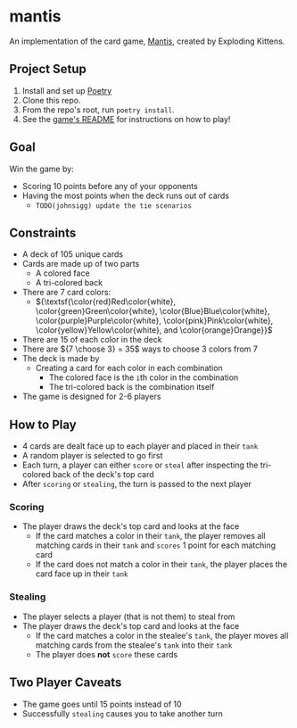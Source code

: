 # mantis
An implementation of the card game, [Mantis](https://www.explodingkittens.com/products/mantis), created by Exploding Kittens.

## Project Setup
1. Install and set up [Poetry](https://python-poetry.org/)
2. Clone this repo.
3. From the repo's root, run `poetry install`.
4. See the [game's README](./mantis/game/README.md) for instructions on how to play!

## Goal
Win the game by:
- Scoring 10 points before any of your opponents
- Having the most points when the deck runs out of cards
  - `TODO(johnsigg) update the tie scenarios`

## Constraints
- A deck of 105 unique cards
- Cards are made up of two parts
  - A colored face
  - A tri-colored back
- There are 7 card colors:
  - ${\textsf{\color{red}Red\color{white}, \color{green}Green\color{white}, \color{Blue}Blue\color{white}, \color{purple}Purple\color{white}, \color{pink}Pink\color{white}, \color{yellow}Yellow\color{white}, and \color{orange}Orange}}$
- There are 15 of each color in the deck
- There are ${7 \choose 3} = 35$ ways to choose 3 colors from 7
- The deck is made by
  - Creating a card for each color in each combination
    - The colored face is the `i`th color in the combination
    - The tri-colored back is the combination itself
- The game is designed for 2-6 players

## How to Play
- 4 cards are dealt face up to each player and placed in their `tank`
- A random player is selected to go first
- Each turn, a player can either `score` or `steal` after inspecting the tri-colored back of the deck's top card
- After `scoring` or `stealing`, the turn is passed to the next player

### Scoring
- The player draws the deck's top card and looks at the face
  - If the card matches a color in their `tank`, the player removes all matching cards in their `tank` and `scores` 1 point for each matching card
  - If the card does not match a color in their `tank`, the player places the card face up in their `tank`

### Stealing
- The player selects a player (that is not them) to steal from
- The player draws the deck's top card and looks at the face
  - If the card matches a color in the stealee's `tank`, the player moves all matching cards from the stealee's `tank` into their `tank`
  - The player does <b>not</b> `score` these cards
 
## Two Player Caveats
- The game goes until 15 points instead of 10
- Successfully `stealing` causes you to take another turn
